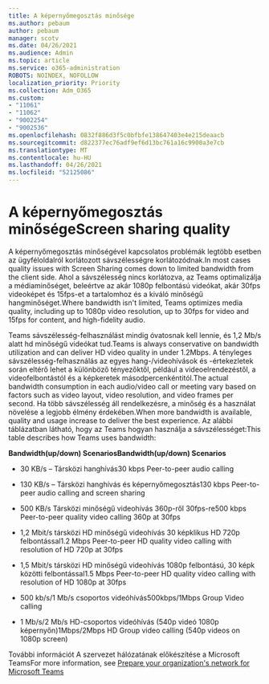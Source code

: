 ```yaml
---
title: A képernyőmegosztás minősége
ms.author: pebaum
author: pebaum
manager: scotv
ms.date: 04/26/2021
ms.audience: Admin
ms.topic: article
ms.service: o365-administration
ROBOTS: NOINDEX, NOFOLLOW
localization_priority: Priority
ms.collection: Adm_O365
ms.custom:
- "11061"
- "11062"
- "9002254"
- "9002536"
ms.openlocfilehash: 0832f886d3f5c0bfbfe138647403e4e215deaacb
ms.sourcegitcommit: d822377ec76adf9ef6d13bc761a16c9900a3e7cb
ms.translationtype: MT
ms.contentlocale: hu-HU
ms.lasthandoff: 04/26/2021
ms.locfileid: "52125086"
---
```

# <a name="screen-sharing-quality"></a><span data-ttu-id="c868a-102">A képernyőmegosztás minősége</span><span class="sxs-lookup"><span data-stu-id="c868a-102">Screen sharing quality</span></span>

<span data-ttu-id="c868a-103">A képernyőmegosztás minőségével kapcsolatos problémák legtöbb esetben az ügyféloldalról korlátozott sávszélességre korlátozódnak.</span><span class="sxs-lookup"><span data-stu-id="c868a-103">In most cases quality issues with Screen Sharing comes down to limited bandwidth from the client side.</span></span>  <span data-ttu-id="c868a-104">Ahol a sávszélesség nincs korlátozva, az Teams optimalizálja a médiaminőséget, beleértve az akár 1080p felbontású videókat, akár 30fps videoképet és 15fps-et a tartalomhoz és a kiváló minőségű hangminőséget.</span><span class="sxs-lookup"><span data-stu-id="c868a-104">Where bandwidth isn't limited, Teams optimizes media quality, including up to 1080p video resolution, up to 30fps for video and 15fps for content, and high-fidelity audio.</span></span>

<span data-ttu-id="c868a-105">Teams sávszélesség-felhasználást mindig óvatosnak kell lennie, és 1,2 Mb/s alatt hd minőségű videókat tud.</span><span class="sxs-lookup"><span data-stu-id="c868a-105">Teams is always conservative on bandwidth utilization and can deliver HD video quality in under 1.2Mbps.</span></span> <span data-ttu-id="c868a-106">A tényleges sávszélesség-felhasználás az egyes hang-/videohívások és -értekezletek során eltérő lehet a különböző tényezőktől, például a videoelrendezéstől, a videofelbontástól és a képkeretek másodpercenkéntitól.</span><span class="sxs-lookup"><span data-stu-id="c868a-106">The actual bandwidth consumption in each audio/video call or meeting vary based on factors such as video layout, video resolution, and video frames per second.</span></span> <span data-ttu-id="c868a-107">Ha több sávszélesség áll rendelkezésre, a minőség és a használat növelése a legjobb élmény érdekében.</span><span class="sxs-lookup"><span data-stu-id="c868a-107">When more bandwidth is available, quality and usage increase to deliver the best experience.</span></span> <span data-ttu-id="c868a-108">Az alábbi táblázatban látható, hogy az Teams hogyan használja a sávszélességet:</span><span class="sxs-lookup"><span data-stu-id="c868a-108">This table describes how Teams uses bandwidth:</span></span>

<span data-ttu-id="c868a-109">**Bandwidth(up/down) Scenarios**</span><span class="sxs-lookup"><span data-stu-id="c868a-109">**Bandwidth(up/down) Scenarios**</span></span>

- <span data-ttu-id="c868a-110">30 KB/s – Társközi hanghívás</span><span class="sxs-lookup"><span data-stu-id="c868a-110">30 kbps Peer-to-peer audio calling</span></span>

- <span data-ttu-id="c868a-111">130 KB/s – Társközi hanghívás és képernyőmegosztás</span><span class="sxs-lookup"><span data-stu-id="c868a-111">130 kbps Peer-to-peer audio calling and screen sharing</span></span>

- <span data-ttu-id="c868a-112">500 KB/s Társközi minőségű videohívás 360p-ről 30fps-re</span><span class="sxs-lookup"><span data-stu-id="c868a-112">500 kbps Peer-to-peer quality video calling 360p at 30fps</span></span>

- <span data-ttu-id="c868a-113">1,2 Mbit/s társközi HD minőségű videohívás 30 képklikus HD 720p felbontással</span><span class="sxs-lookup"><span data-stu-id="c868a-113">1.2 Mbps Peer-to-peer HD quality video calling with resolution of HD 720p at 30fps</span></span>

- <span data-ttu-id="c868a-114">1,5 Mbit/s társközi HD minőségű videohívás 1080p felbontású, 30 képk közötti felbontással</span><span class="sxs-lookup"><span data-stu-id="c868a-114">1.5 Mbps Peer-to-peer HD quality video calling with resolution of HD 1080p at 30fps</span></span>

- <span data-ttu-id="c868a-115">500 kb/s/1 Mb/s csoportos videóhívás</span><span class="sxs-lookup"><span data-stu-id="c868a-115">500kbps/1Mbps Group Video calling</span></span>

- <span data-ttu-id="c868a-116">1 Mb/s/2 Mb/s HD-csoportos videóhívás (540p videó 1080p képernyőn)</span><span class="sxs-lookup"><span data-stu-id="c868a-116">1Mbps/2Mbps HD Group video calling (540p videos on 1080p screen)</span></span>

<span data-ttu-id="c868a-117">További információt A [](https://docs.microsoft.com/microsoftteams/prepare-network#bandwidth-requirements) szervezet hálózatának előkészítése a Microsoft Teams</span><span class="sxs-lookup"><span data-stu-id="c868a-117">For more information, see [Prepare your organization's network for Microsoft Teams](https://docs.microsoft.com/microsoftteams/prepare-network#bandwidth-requirements)</span></span>